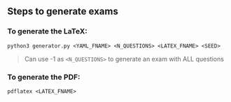 ## Steps to generate exams

### To generate the LaTeX:

```
python3 generator.py <YAML_FNAME> <N_QUESTIONS> <LATEX_FNAME> <SEED>
```

> Can use -1 as `<N_QUESTIONS>` to generate an exam with ALL questions

### To generate the PDF:

```
pdflatex <LATEX_FNAME>
```
